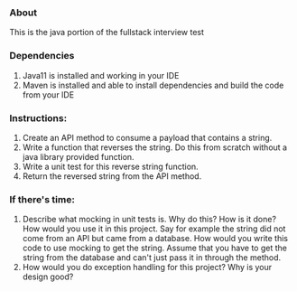 ### About
This is the java portion of the fullstack interview test

### Dependencies
1. Java11 is installed and working in your IDE
2. Maven is installed and able to install dependencies and build the code from your IDE

### Instructions:
1. Create an API method to consume a payload that contains a string.
2. Write a function that reverses the string. Do this from scratch without a java library provided function.
3. Write a unit test for this reverse string function.
4. Return the reversed string from the API method.

### If there's time:
1. Describe what mocking in unit tests is. Why do this? How is it done? How would you use it in this project. Say for example the string did not come from an API but came from a database. How would you write this code to use mocking to get the string. Assume that you have to get the string from the database and can't just pass it in through the method.
2. How would you do exception handling for this project? Why is your design good?


